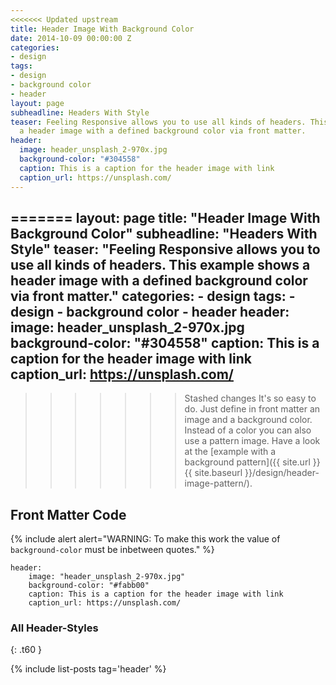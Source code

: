 ```yaml
---
<<<<<<< Updated upstream
title: Header Image With Background Color
date: 2014-10-09 00:00:00 Z
categories:
- design
tags:
- design
- background color
- header
layout: page
subheadline: Headers With Style
teaser: Feeling Responsive allows you to use all kinds of headers. This example shows
  a header image with a defined background color via front matter.
header:
  image: header_unsplash_2-970x.jpg
  background-color: "#304558"
  caption: This is a caption for the header image with link
  caption_url: https://unsplash.com/
---
```


=======
layout: page
title:  "Header Image With Background Color"
subheadline:  "Headers With Style"
teaser: "Feeling Responsive allows you to use all kinds of headers. This example shows a header image with a defined background color via front matter."
categories:
    - design
tags:
    - design
    - background color
    - header
header:
    image: header_unsplash_2-970x.jpg
    background-color:  "#304558"
    caption: This is a caption for the header image with link
    caption_url: https://unsplash.com/
---
>>>>>>> Stashed changes
It's so easy to do. Just define in front matter an image and a background color. Instead of a color you can also use a pattern image. Have a look at the [example with a background pattern]({{ site.url }}{{ site.baseurl }}/design/header-image-pattern/).
<!--more-->


## Front Matter Code

{% include alert alert="WARNING: To make this work the value of `background-color` must be inbetween quotes." %}

~~~
header:
    image: "header_unsplash_2-970x.jpg"
    background-color: "#fabb00"
    caption: This is a caption for the header image with link
    caption_url: https://unsplash.com/
~~~


### All Header-Styles 
{: .t60 }

{% include list-posts tag='header' %}